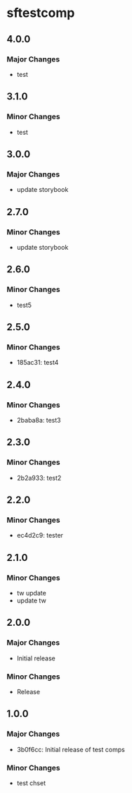 # sftestcomp

## 4.0.0

### Major Changes

- test

## 3.1.0

### Minor Changes

- test

## 3.0.0

### Major Changes

- update storybook

## 2.7.0

### Minor Changes

- update storybook

## 2.6.0

### Minor Changes

- test5

## 2.5.0

### Minor Changes

- 185ac31: test4

## 2.4.0

### Minor Changes

- 2baba8a: test3

## 2.3.0

### Minor Changes

- 2b2a933: test2

## 2.2.0

### Minor Changes

- ec4d2c9: tester

## 2.1.0

### Minor Changes

- tw update
- update tw

## 2.0.0

### Major Changes

- Initial release

### Minor Changes

- Release

## 1.0.0

### Major Changes

- 3b0f6cc: Initial release of test comps

### Minor Changes

- test chset
